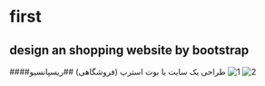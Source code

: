 # first
## design an shopping website by bootstrap
####طراحی یک سایت با بوت استرپ (فروشگاهی)
##ریسپانسیو 
![1](https://user-images.githubusercontent.com/118680595/208311937-c6b670de-e26e-49be-a547-5bd4e8cf3cf2.png)
![2](https://user-images.githubusercontent.com/118680595/208311944-b413692d-b361-462f-bd01-d47df524b158.png)
